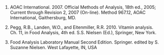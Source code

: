 1. AOAC International. 2007. Official Methods of Analysis, 18th ed., 2005; Current through Revision 2, 2007 (On-line). Method 967.12, AOAC International, Gaithersburg, MD.  

2. Pegg, R.B., Landen, W.O., and Eitenmiller, R.R. 2010. Vitamin analysis. Ch. 11, in Food Analysis, 4th ed. S.S. Nielsen (Ed.), Springer, New York. 

3. Food Analysis Laboratory Manual Second Edition. Springer.  edited by S. Suzanne Nielsen. West Lafayette, IN, USA  
